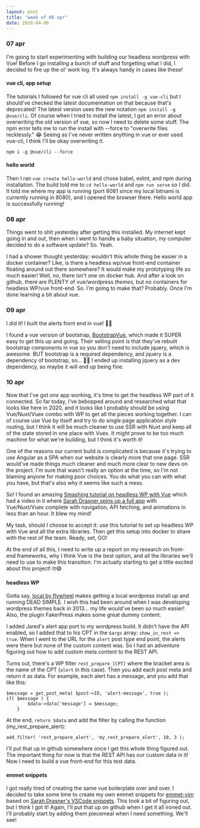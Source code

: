```yaml
---
layout: post
title: "week of 06 apr"
date: 2020-04-06
---
```


### 07 apr

I'm going to start experimenting with building our headless wordpress with Vue! Before I go installing a bunch of stuff and forgetting what I did, I decided to fire up the ol' work log. It's always handy in cases like these!

#### vue cli, app setup

The tutorials I followed for vue cli all used `npm install -g vue-cli` but I should've checked the latest documentation on that because that's deprecated! The latest version uses the new notation `npm install -g @vue/cli`. Of course when I tried to install the latest, I got an error about overwriting the old version of vue, so now I need to delete some stuff. The npm error tells me to run the install with --force to "overwrite files recklessly." :joy: Seeing as I've never written anything in vue or ever used vue-cli, I think I'll be okay overwriting it.

```
npm i -g @vue/cli --force
```

#### hello world

Then I ran `vue create hello-world` and chose babel, eslint, and npm during installation. The build told me to `cd hello-world` and `npm run serve` so I did. It told me where my app is running (port 8081 since my local bitnami is currently running in 8080), and I opened the browser there. Hello world app is successfully running!

### 08 apr

Things went to shit yesterday after getting this installed. My internet kept going in and out, then when I went to handle a baby situation, my computer decided to do a software update? So. Yeah.

I had a shower thought yesterday: wouldn't this whole thing be easier in a docker container? Like, is there a headless wp/vue front-end container floating around out there somewhere? It would make my prototyping life so much easier! Well, no, there isn't one on docker hub. And after a look on github, there are PLENTY of vue/wordpress _themes_, but no containers for headless WP/vue front-end. So. I'm going to make that? Probably. Once I'm done learning a bit about vue.

### 09 apr

I did it! I built the alerts front end in vue! :tada::tada:

I found a vue version of bootstrap, [BootstrapVue](https://bootstrap-vue.js.org/), which made it SUPER easy to get this up and going. Their selling point is that they've rebuilt bootstrap components in vue so you don't need to include jquery, which is awesome. BUT bootstrap is a required dependency, and jquery is a dependency of bootstrap, so... :woman_shrugging: I ended up installing jquery as a dev dependency, so maybe it will end up being fine. 

### 10 apr

Now that I've got *one* app working, it's time to get the headless WP part of it connected. So far today, I've bebopped around and researched what that looks like here in 2020, and it looks like I probably should be using Vue/Nuxt/Vuex combo with WP to get all the pieces working together. I can of course use Vue by itself and try to do single page application style routing, but I think it will be much cleaner to use SSR with Nuxt and keep all of the state stored in one place with Vuex. It might prove to be too much machine for what we're building, but I think it's worth it! 

One of the reasons our current build is complicated is because it's trying to use Angular as a SPA when our website is clearly more that one page. SSR would've made things much cleaner and much more clear to new devs on the project. I'm sure that wasn't really an option at the time, so I'm not blaming anyone for making poor choices. You do what you can with what you have, but that's also why it seems like such a mess.

So! I found an amazing [Smashing tutorial on headless WP with Vue](https://www.smashingmagazine.com/2020/02/headless-wordpress-site-jamstack/) which had a video in it where [Sarah Drasner spins up a full app](https://vimeo.com/348717993) with Vue/Nuxt/Vuex complete with navigation, API fetching, and animations in less than an hour. It blew my mind!

My task, should I choose to accept it: use this tutorial to set up headless WP with Vue and all the extra libraries. Then get this setup into docker to share with the rest of the team. Ready, set, GO!

At the end of all this, I need to write up a report on my research on front-end frameworks, why I think Vue is the best option, and all the libraries we'll need to use to make this transition. I'm actually starting to get a little excited about this project! :nerd_face::sweat_smile:

#### headless WP

Gotta say, [local by flywheel](https://localwp.com/) makes getting a local wordpress install up and running DEAD SIMPLE. I wish this had been around when I was developing wordpress themes back in 2013... my life would've been so much easier! Also, the plugin FakerPress makes some great dummy content.

I added Jared's alert app port to my wordpress build. It didn't have the API enabled, so I added that to his CPT in the `$args` array: `show_in_rest => true`. When I went to the URL for the `alert` post type end point, the alerts were there but none of the custom content was. So I had an adventure figuring out how to add custom meta content to the REST API.

Turns out, there's a WP filter `rest_prepare_[CPT]` where the bracket area is the name of the CPT (`alert` in this case). Then you add each post meta and return it as data. For example, each alert has a message, and you add that like this:

```
$message = get_post_meta( $post->ID, 'alert-message', true );
if( $message ) {
	    $data->data['message'] = $message;
	}
```

At the end, `return $data` and add the filter by calling the function (my_rest_prepare_alert):

```
add_filter( 'rest_prepare_alert', 'my_rest_prepare_alert', 10, 3 ); 
```

I'll put that up in github somewhere once I get this whole thing figured out. The important thing for now is that the REST API has our custom data in it! Now I need to build a vue front-end for this test data.

#### emmet snippets

I got really tired of creating the same vue boilerplate over and over. I decided to take some time to create my own emmet snippets for [emmet-vim](https://github.com/mattn/emmet-vim) based on [Sarah Drasner's VSCode snippets](https://github.com/sdras/vue-vscode-snippets). This took a bit of figuring out, but I think I got it! Again, I'll put that up on github when I get it all ironed out. I'll probably start by adding them piecemeal when I need something. We'll see!
